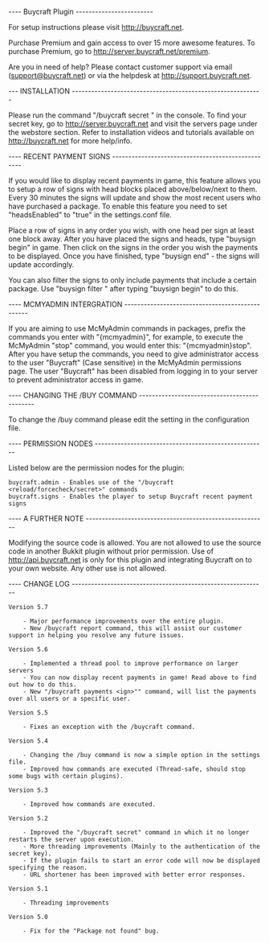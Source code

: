 ---- Buycraft Plugin ------------------------

For setup instructions please visit http://buycraft.net.

Purchase Premium and gain access to over 15 more awesome features. 
To purchase Premium, go to http://server.buycraft.net/premium.

Are you in need of help? Please contact customer support via email (support@buycraft.net) or via the helpdesk at http://support.buycraft.net.


--- INSTALLATION -----------------------------------------------------------

Please run the command "/buycraft secret <Secret key>" in the console. To find your 
secret key, go to http://server.buycraft.net and visit the servers page under the webstore 
section. Refer to installation videos and tutorials available on http://buycraft.net for more help/info.

---- RECENT PAYMENT SIGNS --------------------------------------------------

If you would like to display recent payments in game, this feature allows you to
setup a row of signs with head blocks placed above/below/next to them. Every 30 minutes
the signs will update and show the most recent users who have purchased a package.
To enable this feature you need to set "headsEnabled" to "true" in the settings.conf file.

Place a row of signs in any order you wish, with one head per sign at least one block away. 
After you have placed the signs and heads, type "buysign begin" in game. Then click on the signs
in the order you wish the payments to be displayed. Once you have finished, type "buysign end" - 
the signs will update accordingly.

You can also filter the signs to only include payments that include a certain package. 
Use "buysign filter <Package ID>" after typing "buysign begin" to do this. 

---- MCMYADMIN INTERGRATION ------------------------------------------------

If you are aiming to use McMyAdmin commands in packages, prefix the commands you enter with "{mcmyadmin}", for example,
to execute the McMyAdmin "stop" command, you would enter this: "{mcmyadmin}stop". After you have setup the commands, you need
to give administrator access to the user "Buycraft" (Case sensitive) in the McMyAdmin permissions page. The user "Buycraft" has
been disabled from logging in to your server to prevent administrator access in game.


---- CHANGING THE /BUY COMMAND ---------------------------------------------

To change the /buy command please edit the setting in the configuration file.

---- PERMISSION NODES -----------------------------------------------------

Listed below are the permission nodes for the plugin:

	buycraft.admin - Enables use of the "/buycraft <reload/forcecheck/secret>" commands
	buycraft.signs - Enables the player to setup Buycraft recent payment signs


---- A FURTHER NOTE --------------------------------------------------------

Modifying the source code is allowed. You are not allowed to use the source code in another Bukkit plugin without prior permission.
Use of http://api.buycraft.net is only for this plugin and integrating Buycraft on to your own website. Any other use is not allowed.


---- CHANGE LOG ------------------------------------------------------------
	
	Version 5.7

		- Major performance improvements over the entire plugin.
		- New /buycraft report command, this will assist our customer support in helping you resolve any future issues.

	Version 5.6

		- Implemented a thread pool to improve performance on larger servers
		- You can now display recent payments in game! Read above to find out how to do this.
		- New "/buycraft payments <ign>"" command, will list the payments over all users or a specific user.

	Version 5.5

		- Fixes an exception with the /buycraft command.

	Version 5.4
	
		- Changing the /buy command is now a simple option in the settings file.
		- Improved how commands are executed (Thread-safe, should stop some bugs with certain plugins).
	
	Version 5.3
	
		- Improved how commands are executed.
	
	Version 5.2
	
		- Improved the "/buycraft secret" command in which it no longer restarts the server upon execution.
		- More threading improvements (Mainly to the authentication of the secret key).
		- If the plugin fails to start an error code will now be displayed specifying the reason.
		- URL shortener has been improved with better error responses.
		
	Version 5.1
	
		- Threading improvements
	
	Version 5.0
	
		- Fix for the "Package not found" bug.
